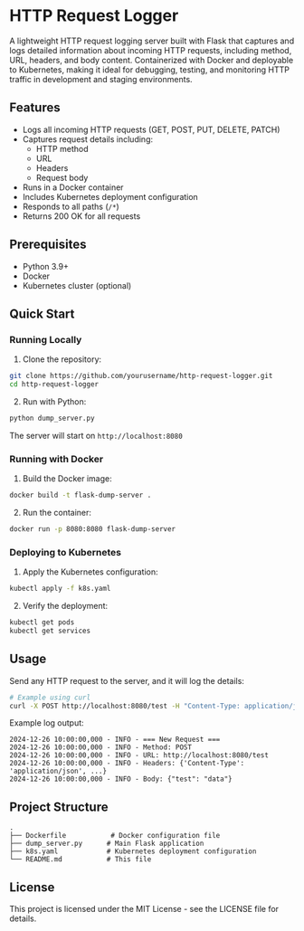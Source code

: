 # HTTP Request Logger

A lightweight HTTP request logging server built with Flask that captures and logs detailed information about incoming HTTP requests, including method, URL, headers, and body content. Containerized with Docker and deployable to Kubernetes, making it ideal for debugging, testing, and monitoring HTTP traffic in development and staging environments.

## Features

- Logs all incoming HTTP requests (GET, POST, PUT, DELETE, PATCH)
- Captures request details including:
  - HTTP method
  - URL
  - Headers
  - Request body
- Runs in a Docker container
- Includes Kubernetes deployment configuration
- Responds to all paths (`/*`)
- Returns 200 OK for all requests

## Prerequisites

- Python 3.9+
- Docker
- Kubernetes cluster (optional)

## Quick Start

### Running Locally

1. Clone the repository:
```bash
git clone https://github.com/yourusername/http-request-logger.git
cd http-request-logger
```

2. Run with Python:
```bash
python dump_server.py
```

The server will start on `http://localhost:8080`

### Running with Docker

1. Build the Docker image:
```bash
docker build -t flask-dump-server .
```

2. Run the container:
```bash
docker run -p 8080:8080 flask-dump-server
```

### Deploying to Kubernetes

1. Apply the Kubernetes configuration:
```bash
kubectl apply -f k8s.yaml
```

2. Verify the deployment:
```bash
kubectl get pods
kubectl get services
```

## Usage

Send any HTTP request to the server, and it will log the details:

```bash
# Example using curl
curl -X POST http://localhost:8080/test -H "Content-Type: application/json" -d '{"test": "data"}'
```

Example log output:
```
2024-12-26 10:00:00,000 - INFO - === New Request ===
2024-12-26 10:00:00,000 - INFO - Method: POST
2024-12-26 10:00:00,000 - INFO - URL: http://localhost:8080/test
2024-12-26 10:00:00,000 - INFO - Headers: {'Content-Type': 'application/json', ...}
2024-12-26 10:00:00,000 - INFO - Body: {"test": "data"}
```

## Project Structure

```
.
├── Dockerfile           # Docker configuration file
├── dump_server.py      # Main Flask application
├── k8s.yaml            # Kubernetes deployment configuration
└── README.md           # This file
```

## License

This project is licensed under the MIT License - see the LICENSE file for details.
